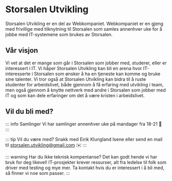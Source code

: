 # Storsalen Utvikling

Storsalen Utvikling er en del av Webkompaniet. Webkompaniet er en gjeng med frivillige med tilknytning til Storsalen som
samles annenhver uke for å jobbe med IT-systemene som brukes av Storsalen.

## Vår visjon

Vi vet at det er mange som går i Storsalen som jobber med, studerer, eller er interessert i IT. Vi håper Storsalen
Utvikling kan bli en arena hvor IT-interesserte i Storsalen som ønsker å ha en tjeneste kan komme og bruke sine
talenter. Vi tror også at Storsalen Utvikling kan bidra til å ruste studenter for arbeidslivet, både gjennom å få
erfaring med utvikling i team, men også gjennom å knytte nettverk med andre i Storsalen som jobber med IT og som kan
dele erfaringer om det å være kristen i arbeidslivet.

## Vil du bli med?

::: info Samlinger
Vi har samlinger annenhver uke på mandager fra 18-21 📆
:::

::: tip Vil du være med?
Snakk med Eirik Klungland Isene eller send en mail til storsalen.utvikling@gmail.com ✉️
:::

::: warning Har du ikke teknisk kompentanse?
Det kan godt hende vi har bruk for deg likevel! IT-prosjekter krever ressurser, alt fra ledelse til folk som driver med
testing og mye mer. Ta kontakt hvis du er interessert i å bli med, så finner vi noe som passer.
:::